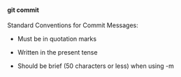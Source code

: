 #### git commit

Standard Conventions for Commit Messages:

- Must be in quotation marks

- Written in the present tense

- Should be brief (50 characters or less) when using -m
